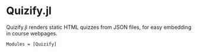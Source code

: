 # Quizify.jl

Quizify.jl renders static HTML quizzes from JSON files, for easy embedding in course webpages.

```@autodocs
Modules = [Quizify]
```